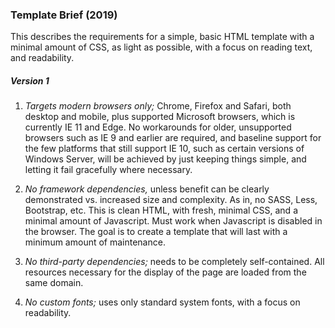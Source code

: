 ### Template Brief (2019)

This describes the requirements for a simple, basic HTML template with a minimal amount of CSS, as light as possible, with a focus on reading text, and readability.

##### Version 1

1. *Targets modern browsers only;* Chrome, Firefox and Safari, both desktop and mobile, plus supported Microsoft browsers, which is currently IE 11 and Edge. No workarounds for older, unsupported browsers such as IE 9 and earlier are required, and baseline support for the few platforms that still support IE 10, such as certain versions of Windows Server, will be achieved by just keeping things simple, and letting it fail gracefully where necessary.

1. *No framework dependencies,* unless benefit can be clearly demonstrated vs. increased size and complexity. As in, no SASS, Less, Bootstrap, etc. This is clean HTML, with fresh, minimal CSS, and a minimal amount of Javascript. Must work when Javascript is disabled in the browser. The goal is to create a template that will last with a minimum amount of maintenance.

1. *No third-party dependencies;* needs to be completely self-contained. All resources necessary for the display of the page are loaded from the same domain.

1. *No custom fonts;* uses only standard system fonts, with a focus on readability.
